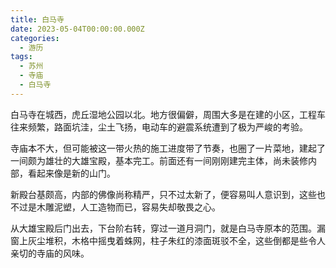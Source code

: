 ```yaml
---
title: 白马寺
date: 2023-05-04T00:00:00.000Z
categories:
  - 游历
tags:
  - 苏州
  - 寺庙
  - 白马寺
---
```

白马寺在城西，虎丘湿地公园以北。地方很偏僻，周围大多是在建的小区，工程车往来频繁，路面坑洼，尘土飞扬，电动车的避震系统遭到了极为严峻的考验。

寺庙本不大，但可能被这一带火热的施工进度带了节奏，也圈了一片菜地，建起了一间颇为雄壮的大雄宝殿，基本完工。前面还有一间刚刚建完主体，尚未装修内部，看起来像是新的山门。

新殿台基颇高，内部的佛像尚称精严，只不过太新了，便容易叫人意识到，这些也不过是木雕泥塑，人工造物而已，容易失却敬畏之心。

从大雄宝殿后门出去，下台阶右转，穿过一道月洞门，就是白马寺原本的范围。漏窗上灰尘堆积，木格中摇曳着蛛网，柱子朱红的漆面斑驳不全，这些倒都是些令人亲切的寺庙的风味。

